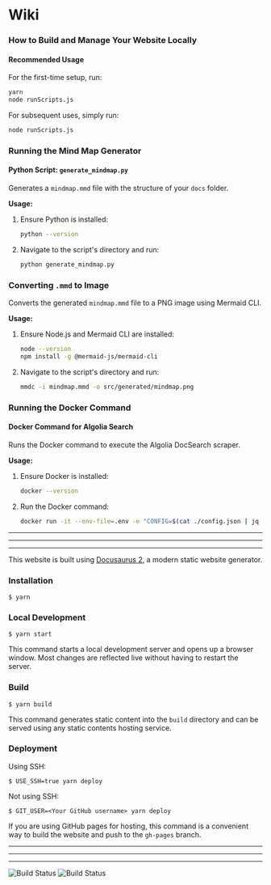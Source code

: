 # Wiki

### How to Build and Manage Your Website Locally

#### Recommended Usage

For the first-time setup, run:
```sh
yarn
node runScripts.js
```

For subsequent uses, simply run:
```sh
node runScripts.js
```

### Running the Mind Map Generator

#### Python Script: `generate_mindmap.py`

Generates a `mindmap.mmd` file with the structure of your `docs` folder.

**Usage:**
1. Ensure Python is installed:
    ```sh
    python --version
    ```
2. Navigate to the script's directory and run:
    ```sh
    python generate_mindmap.py
    ```

### Converting `.mmd` to Image

Converts the generated `mindmap.mmd` file to a PNG image using Mermaid CLI.

**Usage:**
1. Ensure Node.js and Mermaid CLI are installed:
    ```sh
    node --version
    npm install -g @mermaid-js/mermaid-cli
    ```
2. Navigate to the script's directory and run:
    ```sh
    mmdc -i mindmap.mmd -o src/generated/mindmap.png
    ```

### Running the Docker Command

#### Docker Command for Algolia Search

Runs the Docker command to execute the Algolia DocSearch scraper.

**Usage:**
1. Ensure Docker is installed:
    ```sh
    docker --version
    ```
2. Run the Docker command:
    ```sh
    docker run -it --env-file=.env -e "CONFIG=$(cat ./config.json | jq -r tostring)" algolia/docsearch-scraper
    ```
    
---
***
___


This website is built using [Docusaurus 2](https://docusaurus.io/), a modern static website generator.

### Installation

```
$ yarn
```

### Local Development

```
$ yarn start
```

This command starts a local development server and opens up a browser window. Most changes are reflected live without having to restart the server.

### Build

```
$ yarn build
```

This command generates static content into the `build` directory and can be served using any static contents hosting service.

### Deployment

Using SSH:

```
$ USE_SSH=true yarn deploy
```

Not using SSH:

```
$ GIT_USER=<Your GitHub username> yarn deploy
```

If you are using GitHub pages for hosting, this command is a convenient way to build the website and push to the `gh-pages` branch.

---
***
___


![Build Status](https://github.com/suryakantamangaraj/Wiki/actions/workflows/deploy-to-github-pages.yml/badge.svg)
![Build Status](https://github.com/suryakantamangaraj/Wiki/actions/workflows/github-code-scanning/codeql/badge.svg)